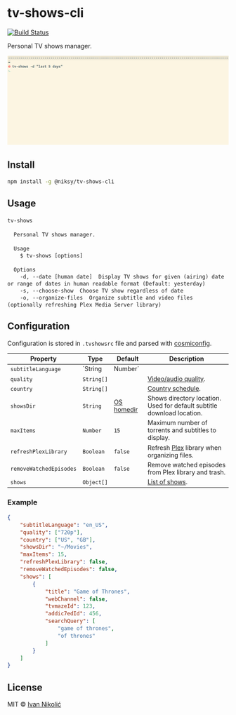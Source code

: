 # tv-shows-cli

[![Build Status][ci-img]][ci]

Personal TV shows manager.

![](https://github.com/niksy/tv-shows-cli/raw/master/media/usage.gif)

## Install

```sh
npm install -g @niksy/tv-shows-cli
```

## Usage

```
tv-shows

  Personal TV shows manager.

  Usage
    $ tv-shows [options]

  Options
    -d, --date [human date]  Display TV shows for given (airing) date or range of dates in human readable format (Default: yesterday)
    -s, --choose-show  Choose TV show regardless of date
    -o, --organize-files  Organize subtitle and video files (optionally refreshing Plex Media Server library)
```

## Configuration

Configuration is stored in `.tvshowsrc` file and parsed with [cosmiconfig][cosmiconfig].

| Property | Type | Default | Description |
| --- | --- | --- | --- |
| `subtitleLanguage` | `String|Number` | | [Subtitle language][subtitle-language]. |
| `quality` | `String[]` | | [Video/audio quality][quality]. |
| `country` | `String[]` | | [Country schedule][country-schedule]. |
| `showsDir` | `String` | [OS homedir][os-homedir] | Shows directory location. Used for default subtitle download location. |
| `maxItems` | `Number` | `15` | Maximum number of torrents and subtitles to display. |
| `refreshPlexLibrary` | `Boolean` | `false` | Refresh [Plex][plex] library when organizing files. |
| `removeWatchedEpisodes` | `Boolean` | `false` | Remove watched episodes from Plex library and trash. |
| `shows` | `Object[]` | | [List of shows][shows]. |

### Example

```json
{
	"subtitleLanguage": "en_US",
	"quality": ["720p"],
	"country": ["US", "GB"],
	"showsDir": "~/Movies",
	"maxItems": 15,
	"refreshPlexLibrary": false,
	"removeWatchedEpisodes": false,
	"shows": [
		{
			"title": "Game of Thrones",
			"webChannel": false,
			"tvmazeId": 123,
			"addic7edId": 456,
			"searchQuery": [
				"game of thrones",
				"of thrones"
			]
		}
	]
}
```

## License

MIT © [Ivan Nikolić](http://ivannikolic.com)

[ci]: https://travis-ci.org/niksy/tv-shows-cli
[ci-img]: https://travis-ci.org/niksy/tv-shows-cli.svg?branch=master
[subtitle-language]: https://github.com/niksy/tv-shows#subtitlelanguage
[quality]: https://github.com/niksy/tv-shows#quality
[shows]: https://github.com/niksy/tv-shows#show-configuration
[cosmiconfig]: https://github.com/davidtheclark/cosmiconfig
[os-homedir]: https://github.com/sindresorhus/os-homedir
[country-schedule]: https://github.com/niksy/tv-shows#country
[plex]: https://www.plex.tv/
